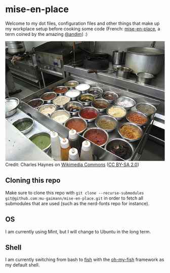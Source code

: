 # mise-en-place

Welcome to my dot files, configuration files and other things that make up my workplace setup before cooking some code (French: [mise-en-place](https://en.wikipedia.org/wiki/Mise_en_place), a term coined by the amazing [@andim](https://www.github.com/andim)) :)


![image](mise-en-place.jpg)  
Credit: Charles Haynes on [Wikimedia Commons](https://commons.wikimedia.org/wiki/File:Mise_en_place_for_hot_station.jpg) ([CC BY-SA 2.0](https://creativecommons.org/licenses/by-sa/2.0/)) 


## Cloning this repo
Make sure to clone this repo with `git clone --recurse-submodules git@github.com:mu-gaimann/mise-en-place.git` in order to fetch all submodules that are used (such as the nerd-fonts repo for instance).

## OS

I am currently using Mint, but I will change to Ubuntu in the long term.

## Shell

I am currently switching from bash to [fish](https://fishshell.com/) with the [oh-my-fish](https://github.com/oh-my-fish/oh-my-fish) framework as my default shell.
